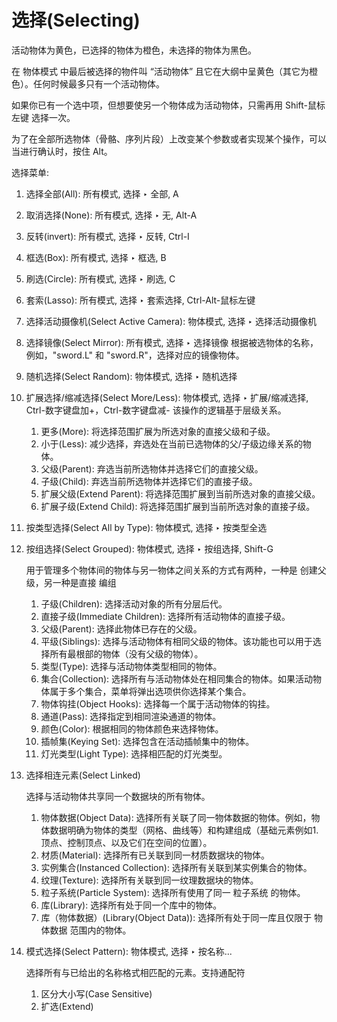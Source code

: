 # 选择(Selecting)

活动物体为黄色，已选择的物体为橙色，未选择的物体为黑色。

在 物体模式 中最后被选择的物件叫 “活动物体” 且它在大纲中呈黄色（其它为橙色）。任何时候最多只有一个活动物体。

如果你已有一个选中项，但想要使另一个物体成为活动物体，只需再用 Shift-鼠标左键 选择一次。

为了在全部所选物体（骨骼、序列片段）上改变某个参数或者实现某个操作，可以当进行确认时，按住 Alt。


选择菜单:

1. 选择全部(All): 所有模式, 选择 ‣ 全部, A
2. 取消选择(None): 所有模式, 选择 ‣ 无, Alt-A
3. 反转(invert): 所有模式, 选择 ‣ 反转, Ctrl-I


4. 框选(Box): 所有模式, 选择 ‣ 框选, B
5. 刷选(Circle): 所有模式, 选择 ‣ 刷选, C
6. 套索(Lasso): 所有模式, 选择 ‣ 套索选择, Ctrl-Alt-鼠标左键


7. 选择活动摄像机(Select Active Camera): 物体模式, 选择 ‣ 选择活动摄像机
8. 选择镜像(Select Mirror): 所有模式, 选择 ‣ 选择镜像
    根据被选物体的名称，例如，"sword.L" 和 "sword.R"，选择对应的镜像物体。
9. 随机选择(Select Random): 物体模式, 选择 ‣ 随机选择


10. 扩展选择/缩减选择(Select More/Less): 物体模式, 选择 ‣ 扩展/缩减选择, Ctrl-数字键盘加+，Ctrl-数字键盘减-
    该操作的逻辑基于层级关系。
    1. 更多(More): 将选择范围扩展为所选对象的直接父级和子级。
    2. 小于(Less): 减少选择，弃选处在当前已选物体的父/子级边缘关系的物体。
    3. 父级(Parent): 弃选当前所选物体并选择它们的直接父级。
    4. 子级(Child): 弃选当前所选物体并选择它们的直接子级。
    5. 扩展父级(Extend Parent): 将选择范围扩展到当前所选对象的直接父级。
    6. 扩展子级(Extend Child): 将选择范围扩展到当前所选对象的直接子级。


11. 按类型选择(Select All by Type): 物体模式, 选择 ‣ 按类型全选
12. 按组选择(Select Grouped): 物体模式, 选择 ‣ 按组选择, Shift-G

    用于管理多个物体间的物体与另一物体之间关系的方式有两种，一种是 创建父级，另一种是直接 编组

    1. 子级(Children): 选择活动对象的所有分层后代。
    2. 直接子级(Immediate Children): 选择所有活动物体的直接子级。
    3. 父级(Parent): 选择此物体已存在的父级。
    4. 平级(Siblings): 选择与活动物体有相同父级的物体。该功能也可以用于选择所有最根部的物体（没有父级的物体）。
    5. 类型(Type): 选择与活动物体类型相同的物体。
    6. 集合(Collection): 选择所有与活动物体处在相同集合的物体。如果活动物体属于多个集合，菜单将弹出选项供你选择某个集合。
    7. 物体钩挂(Object Hooks): 选择每一个属于活动物体的钩挂。
    8. 通道(Pass): 选择指定到相同渲染通道的物体。
    9. 颜色(Color): 根据相同的物体颜色来选择物体。
    10. 插帧集(Keying Set): 选择包含在活动插帧集中的物体。
    11. 灯光类型(Light Type): 选择相匹配的灯光类型。
13. 选择相连元素(Select Linked)

    选择与活动物体共享同一个数据块的所有物体。


    1. 物体数据(Object Data): 选择所有关联了同一物体数据的物体。例如，物体数据明确为物体的类型（网格、曲线等）和构建组成（基础元素例如1. 顶点、控制顶点、以及它们在空间的位置）。
    2. 材质(Material): 选择所有已关联到同一材质数据块的物体。
    3. 实例集合(Instanced Collection): 选择所有关联到某实例集合的物体。
    4. 纹理(Texture): 选择所有关联到同一纹理数据块的物体。
    5. 粒子系统(Particle System): 选择所有使用了同一 粒子系统 的物体。
    6. 库(Library): 选择所有处于同一个库中的物体。
    7. 库（物体数据）(Library(Object Data)): 选择所有处于同一库且仅限于 物体数据 范围内的物体。

14. 模式选择(Select Pattern): 物体模式, 选择 ‣ 按名称...

    选择所有与已给出的名称格式相匹配的元素。支持通配符
    1. 区分大小写(Case Sensitive)
    2. 扩选(Extend)


